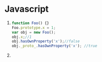# Javascript

1. ```javascript
   function Foo() {}
   Foo.prototype.x = 1;
   var obj = new Foo();
   obj.x;//1
   obj.hasOwnProperty('x');//false
   obj._proto_.hasOwnProperty('x'); //true
   ```

2. 